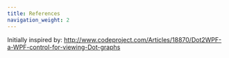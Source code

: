 ```yaml
---
title: References
navigation_weight: 2
---
```


Initially inspired by: http://www.codeproject.com/Articles/18870/Dot2WPF-a-WPF-control-for-viewing-Dot-graphs

